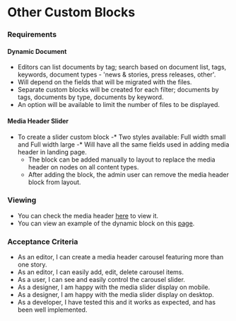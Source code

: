 # Other Custom Blocks

### Requirements

#### Dynamic Document

* Editors can list documents by tag; search based on document list, tags, keywords, document types - 'news & stories, press releases, other'.
* Will depend on the fields that will be migrated with the files.
* Separate custom blocks will be created for each filter; documents by tags, documents by type, documents by keyword.
* An option will be available to limit the number of files to be displayed.

#### Media Header Slider

* To create a slider custom block -\* Two styles available: Full width small and Full width large -\* Will have all the same fields used in adding media header in landing page.
  * The block can be added manually to layout to replace the media header on nodes on all content types.
  * After adding the block, the admin user can remove the media header block from layout.

### Viewing

* You can check the media header [here](https://www.unhcr.org/news-and-stories) to view it.
* You can view an example of the dynamic block on this [page](https://www.unhcr.org/get-involved/work-us/become-supplier/requests-proposals).

### Acceptance Criteria

* As an editor, I can create a media header carousel featuring more than one story.
* As an editor, I can easily add, edit, delete carousel items.
* As a user, I can see and easily control the carousel slider.
* As a designer, I am happy with the media slider display on mobile.
* As a designer, I am happy with the media slider display on desktop.
* As a developer, I have tested this and it works as expected, and has been well implemented.
